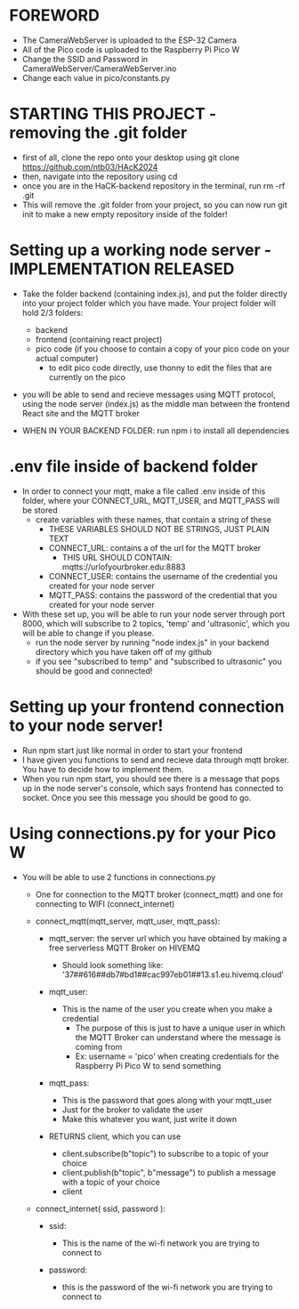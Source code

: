 # FOREWORD
- The CameraWebServer is uploaded to the ESP-32 Camera
- All of the Pico code is uploaded to the Raspberry Pi Pico W
- Change the SSID and Password in CameraWebServer/CameraWebServer.ino
- Change each value in pico/constants.py


# STARTING THIS PROJECT - removing the .git folder

- first of all, clone the repo onto your desktop using
    git clone https://github.com/ntb03/HAcK2024
-  then, navigate into the repository using cd
- once you are in the HaCK-backend repository in the terminal, run
     rm -rf .git
- This will remove the .git folder from your project, so you can now run 
    git init to make a new empty repository inside of the folder!

# Setting up a working node server - IMPLEMENTATION RELEASED


- Take the folder backend (containing index.js), and put the folder directly into your project folder which you have made. Your project folder will hold 2/3 folders: 
    - backend
    - frontend (containing react project)
    - pico code (if you choose to contain a copy of your pico code on your actual computer)
        - to edit pico code directly, use thonny to edit the files that are currently on the pico

- you will be able to send and recieve messages using MQTT protocol, using the node server (index.js) as the middle man between the frontend React site and the MQTT broker
- WHEN IN YOUR BACKEND FOLDER: run npm i to install all dependencies

# .env file inside of backend folder

- In order to connect your mqtt, make a file called .env inside of this folder, where your CONNECT_URL, MQTT_USER, and MQTT_PASS will be stored
    - create variables with these names, that contain a string of these
        - THESE VARIABLES SHOULD NOT BE STRINGS, JUST PLAIN TEXT
        - CONNECT_URL: contains a of the url for the MQTT broker
            - THIS URL SHOULD CONTAIN: mqtts://urlofyourbroker.edu:8883
        - CONNECT_USER: contains the username of the credential you created for your node server
        - MQTT_PASS: contains the password of the credential that you created for your node server
- With these set up, you will be able to run your node server through port 8000, which will subscribe to 2 topics, 'temp' and 'ultrasonic', which you will be able to change if you please.
    - run the node server by running 
        "node index.js" in your backend directory which you have taken off of my github
    - if you see "subscribed to temp" and "subscribed to ultrasonic" you should be good and connected! 




# Setting up your frontend connection to your node server!

- Run npm start just like normal in order to start your frontend
- I have given you functions to send and recieve data through mqtt broker. You have to decide how to implement them.
- When you run npm start, you should see there is a message that pops up in the node server's console, which says frontend has connected to socket. Once you see this message you should be good to go.

# Using connections.py for your Pico W

- You will be able to use 2 functions in connections.py
    - One for connection to the MQTT broker (connect_mqtt) and one for connecting to WIFI (connect_internet)

    - connect_mqtt(mqtt_server, mqtt_user, mqtt_pass):

        - mqtt_server: the server url which you have obtained by making a free serverless MQTT Broker on HIVEMQ
            - Should look something like: '37##616##db7#bd1##cac997eb01##13.s1.eu.hivemq.cloud'

        - mqtt_user:
            - This is the name of the user you create when you make a credential
                - The purpose of this is just to have a unique user in which the MQTT Broker can understand where the message is coming from 
                - Ex: username = 'pico' when creating credentials for the Raspberry Pi Pico W to send something

        - mqtt_pass:
            - This is the password that goes along with your mqtt_user
            - Just for the broker to validate the user
            - Make this whatever you want, just write it down

        - RETURNS client, which you can use 
            - client.subscribe(b"topic") to subscribe to a topic of your choice
            - client.publish(b"topic", b"message") to publish a message with a topic of your choice
            - client

    - connect_internet( ssid, password ):
        
        - ssid: 
            - This is the name of the wi-fi network you are trying to connect to

        - password:
            - this is the password of the wi-fi network you are trying to connect to


    
